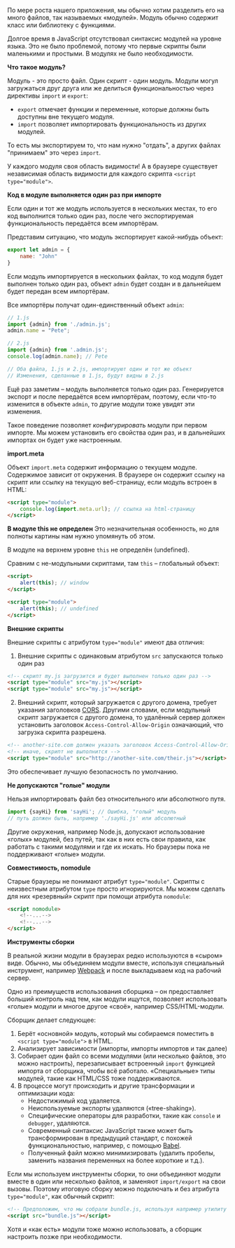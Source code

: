 По мере роста нашего приложения, мы обычно хотим разделить его на много файлов, так называемых «модулей». Модуль обычно содержит класс или библиотеку с функциями.

Долгое время в JavaScript отсутствовал синтаксис модулей на уровне языка. Это не было проблемой, потому что первые скрипты были маленькими и простыми. В модулях не было необходимости.

**Что такое модуль?**

Модуль - это просто файл. Один скрипт - один модуль. Модули могул загружаться друг друга или же делиться функциональностью через директивы `import` и `export`:
- `export` отмечает функции и переменные, которые должны быть доступны вне текущего модуля.
- `import` позволяет импортировать функциональность из других модулей.

То есть мы экспортируем то, что нам нужно "отдать", а других файлах "принимаем" это через `import`.

У каждого модуля своя область видимости! А в браузере существует независимая область видимости для каждого скрипта `<script type="module">`.

**Код в модуле выполняется один раз при импорте**

Если один и тот же модуль используется в нескольких местах, то его код выполнится только один раз, после чего экспортируемая функциональность передаётся всем импортёрам.

Представим ситуацию, что модуль экспортирует какой-нибудь объект:
```js
export let admin = {
	name: "John"
}
```

Если модуль импортируется в нескольких файлах, то код модуля будет выполнен только один раз, объект `admin` будет создан и в дальнейшем будет передан всем импортёрам.

Все импортёры получат один-единственный объект `admin`:
```js
// 1.js
import {admin} from './admin.js';
admin.name = "Pete";

// 2.js
import {admin} from '.admin.js';
console.log(admin.name); // Pete

// Оба файла, 1.js и 2.js, импортируют один и тот же объект 
// Изменения, сделанные в 1.js, будут видны в 2.js
```

Ещё раз заметим – модуль выполняется только один раз. Генерируется экспорт и после передаётся всем импортёрам, поэтому, если что-то изменится в объекте `admin`, то другие модули тоже увидят эти изменения.

Такое поведение позволяет _конфигурировать_ модули при первом импорте. Мы можем установить его свойства один раз, и в дальнейших импортах он будет уже настроенным.

**import.meta**

Объект `import.meta` содержит информацию о текущем модуле.
Содержимое зависит от окружения. В браузере он содержит ссылку на скрипт или ссылку на текущую веб-страницу, если модуль встроен в HTML:
```html
<script type="module">
	console.log(import.meta.url); // ссылка на html-страницу
</script>
```

**В модуле this не определен**
Это незначительная особенность, но для полноты картины нам нужно упомянуть об этом.

В модуле на верхнем уровне `this` не определён (undefined).

Сравним с не-модульными скриптами, там `this` – глобальный объект:
```html
<script> 
	alert(this); // window 
</script> 

<script type="module"> 
	alert(this); // undefined 
</script>
```

**Внешние скрипты**

Внешние скрипты с атрибутом `type="module"` имеют два отличия:
1. Внешние скрипты с одинаковым атрибутом `src` запускаются только один раз
```html
<!-- скрипт my.js загрузится и будет выполнен только один раз -->
<script type="module" src="my.js"></script>
<script type="module" src="my.js"></script>
```
2. Внешний скрипт, который загружается с другого домена, требует указания заголовков [CORS](https://developer.mozilla.org/ru/docs/Web/HTTP/CORS). Другими словами, если модульный скрипт загружается с другого домена, то удалённый сервер должен установить заголовок `Access-Control-Allow-Origin` означающий, что загрузка скрипта разрешена.
```html
<!-- another-site.com должен указать заголовок Access-Control-Allow-Origin -->
<!-- иначе, скрипт не выполнится -->
<script type="module" src="http://another-site.com/their.js"></script>
```
Это обеспечивает лучшую безопасность по умолчанию.

**Не допускаются "голые" модули**

Нельзя импортировать файл без относительного или абсолютного путя.
```js
import {sayHi} from 'sayHi'; // Ошибка, "голый" модуль
// путь должен быть, например './sayHi.js' или абсолютный
```

Другие окружения, например Node.js, допускают использование «голых» модулей, без путей, так как в них есть свои правила, как работать с такими модулями и где их искать. Но браузеры пока не поддерживают «голые» модули.

**Совместимость, nomodule**

Старые браузеры не понимают атрибут `type="module"`. Скрипты с неизвестным атрибутом `type` просто игнорируются. Мы можем сделать для них «резервный» скрипт при помощи атрибута `nomodule`:
```html
<script nomodule>
	<!--...-->
	<!--...-->
</script>
```

**Инструменты сборки**

В реальной жизни модули в браузерах редко используются в «сыром» виде. Обычно, мы объединяем модули вместе, используя специальный инструмент, например [Webpack](https://webpack.js.org/) и после выкладываем код на рабочий сервер.

Одно из преимуществ использования сборщика – он предоставляет больший контроль над тем, как модули ищутся, позволяет использовать «голые» модули и многое другое «своё», например CSS/HTML-модули.

Сборщик делает следующее:

1.  Берёт «основной» модуль, который мы собираемся поместить в `<script type="module">` в HTML.
2.  Анализирует зависимости (импорты, импорты импортов и так далее)
3.  Собирает один файл со всеми модулями (или несколько файлов, это можно настроить), перезаписывает встроенный `import` функцией импорта от сборщика, чтобы всё работало. «Специальные» типы модулей, такие как HTML/CSS тоже поддерживаются.
4.  В процессе могут происходить и другие трансформации и оптимизации кода:
    -   Недостижимый код удаляется.
    -   Неиспользуемые экспорты удаляются («tree-shaking»).
    -   Специфические операторы для разработки, такие как `console` и `debugger`, удаляются.
    -   Современный синтаксис JavaScript также может быть трансформирован в предыдущий стандарт, с похожей функциональностью, например, с помощью [Babel](https://babeljs.io/).
    -   Полученный файл можно минимизировать (удалить пробелы, заменить названия переменных на более короткие и т.д.).

Если мы используем инструменты сборки, то они объединяют модули вместе в один или несколько файлов, и заменяют `import/export` на свои вызовы. Поэтому итоговую сборку можно подключать и без атрибута `type="module"`, как обычный скрипт:
```html
<!-- Предположим, что мы собрали bundle.js, используя например утилиту Webpack -->
<script src="bundle.js"></script>
```

Хотя и «как есть» модули тоже можно использовать, а сборщик настроить позже при необходимости.